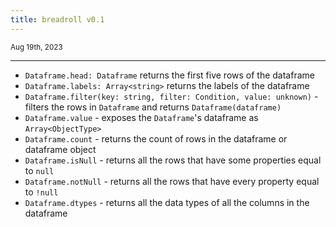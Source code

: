 ```yaml
---
title: breadroll v0.1
---
```


<small>Aug 19th, 2023</small>

---

- `Dataframe.head: Dataframe` returns the first five rows of the dataframe
- `Dataframe.labels: Array<string>` returns the labels of the dataframe
- `Dataframe.filter(key: string, filter: Condition, value: unknown)` - filters the rows in `Dataframe` and returns `Dataframe(dataframe)`
- `Dataframe.value` - exposes the `Dataframe`'s dataframe as `Array<ObjectType>`
- `Dataframe.count` - returns the count of rows in the dataframe or dataframe object
- `Dataframe.isNull` - returns all the rows that have some properties equal to `null`
- `Dataframe.notNull` - returns all the rows that have every property equal to `!null`
- `Dataframe.dtypes` - returns all the data types of all the columns in the dataframe
